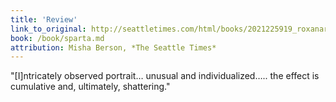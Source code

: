 ```yaml
---
title: 'Review'
link_to_original: http://seattletimes.com/html/books/2021225919_roxanarobinsonspartaxml.html
book: /book/sparta.md
attribution: Misha Berson, *The Seattle Times*
---
```

"[I]ntricately observed portrait… unusual and individualized….. the effect is cumulative and, ultimately, shattering."

